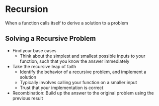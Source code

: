 # Recursion

When a function calls itself to derive a solution to a problem

## Solving a Recursive Problem

- Find your base cases
    - Think about the simplest and smallest possible inputs to your function, such that you know the answer immediately
- Take the recursive leap of faith
    - Identify the behavior of a recursive problem, and implement a solution
    - Typically involves calling your function on a smaller input
    - Trust that your implementation is correct
- Recombination: Build up the answer to the original problem using the previous result